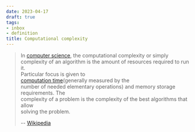 ```yaml
---
date: 2023-04-17
draft: true
tags:
- inbox
- definition
title: Computational complexity
---
```

   
> In [computer science](./computer%20science.md), the computational complexity or simply   
> complexity of an algorithm is the amount of resources required to run it.   
> Particular focus is given to   
> [computation time](./time%20complexity.md)(generally measured by the   
> number of needed elementary operations) and memory storage requirements. The   
> complexity of a problem is the complexity of the best algorithms that allow   
> solving the problem.   
>   
> -- [Wikipedia](https://en.wikipedia.org/wiki/Computational_complexity)